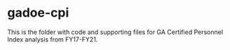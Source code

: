 # gadoe-cpi
This is the folder with code and supporting files for GA Certified Personnel Index analysis from FY17-FY21.
